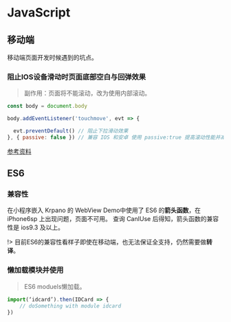 # JavaScript


## 移动端

移动端页面开发时候遇到的坑点。

### 阻止IOS设备滑动时页面底部空白与回弹效果

> 副作用：页面将不能滚动，改为使用内部滚动。

``` js
const body = document.body

body.addEventListener('touchmove', evt => {

  evt.preventDefault() // 阻止下拉滑动效果
}, { passive: false }) // 兼容 IOS 和安卓 使用 passive:true 提高滚动性能并减少崩溃
```

[参考资料](https://segmentfault.com/a/1190000014134234)

## ES6

### 兼容性

在小程序嵌入 Krpano 的 WebView Demo中使用了 ES6 的**箭头函数**，在 iPhone6sp 上出现问题，页面不可用。
查询 CanIUse 后得知，箭头函数的兼容性是 ios9.3 及以上。

!> 目前ES6的兼容性看样子即使在移动端，也无法保证全支持，仍然需要做**转译**。

### 懒加载模块并使用

> ES6 moduels懒加载。

``` js
import(‘idcard’).then(IDCard => {
    // doSomething with module idcard
})
```
